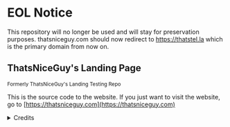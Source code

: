 # EOL Notice
This repository will no longer be used and will stay for preservation purposes. thatsniceguy.com should now redirect to https://thatstel.la which is the primary domain from now on.


## ThatsNiceGuy's Landing Page
<sub>Formerly ThatsNiceGuy's Landing Testing Repo</sub>

This is the source code to the website. If you just want to visit the website, go to [https://thatsniceguy.com](https://thatsniceguy.com)

<details>
  <summary>Credits</summary>
  
  The stylesheet and layout of this project are taken from [aurilia's website](https://aurilia.cafe). If you would like these files to be removed, [contact me](https://www.thatsniceguy.com/socials-contact).
</details>
